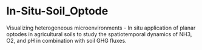 # In-Situ-Soil_Optode
Visualizing heterogeneous microenvironments - In situ application of planar optodes in agricultural soils to study the spatiotemporal dynamics of NH3, O2, and pH in combination with soil GHG fluxes.
